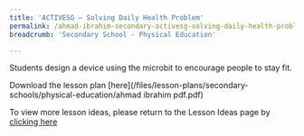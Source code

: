 ```yaml
---
title: 'ACTIVESG – Solving Daily Health Problem'
permalink: /ahmad-ibrahim-secondary-activesg-solving-daily-health-problem/
breadcrumb: 'Secondary School - Physical Education'

---
```



Students design a device using the microbit to encourage people to stay fit.

Download the lesson plan [here](/files/lesson-plans/secondary-schools/physical-education/ahmad ibrahim pdf.pdf)

To view more lesson ideas, please return to the Lesson Ideas page by [clicking here](/in-schools/digital-maker/lesson-ideas-secondary/)
